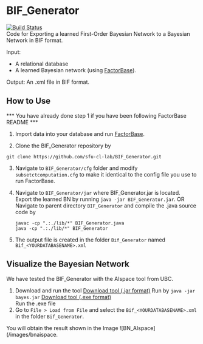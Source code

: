 # BIF_Generator
[![Build Status](https://travis-ci.org/sfu-cl-lab/BIF_Generator.svg?branch=master)](https://travis-ci.org/sfu-cl-lab/BIF_Generator)       
Code for Exporting a learned First-Order Bayesian Network to a Bayesian Network in BIF format. 

Input: 

+ A relational database
+ A learned Bayesian network (using [FactorBase](https://github.com/sfu-cl-lab/FactorBase)).

Output: An .xml file in BIF format.

## How to Use 
*** You have already done step 1 if you have been following FactorBase README ***
1. Import data into your database and run [FactorBase](https://github.com/sfu-cl-lab/FactorBase). 

2. Clone the BIF_Generator repository by 

  `git clone https://github.com/sfu-cl-lab/BIF_Generator.git`
  
3. Navigate to `BIF_Generator/cfg` folder and modify `subsetctcomputation.cfg` to make it identical to the config file you use to run FactorBase.  

<!--2. Set up a configuration file as for running [FactorBase](https://github.com/sfu-cl-lab/FactorBase). If you use BIF_Generator after Factorbase, you can just keep the same configuration file.-->

4. Navigate to `BIF_Generator/jar` where BIF_Generator.jar is located. 
   Export the learned BN by running `java -jar BIF_Generator.jar`.
   OR
   Navigate to parent directory `BIF_Generator` and compile the .java source code by 
   
    `javac -cp ".:./lib/*" BIF_Generator.java`  
    `java -cp ".:./lib/*" BIF_Generator`  
    
5. The output file is created in the folder `Bif_Generator` named `Bif_<YOURDATABASENAME>.xml`  

  
## Visualize the Bayesian Network  
We have tested the BIF_Generator with the AIspace tool from UBC.  
1. Download and run the tool
  [Download tool (.jar format)](http://www.aispace.org/bayes/version5.1.10/bayes.jar) 
  Run by `java -jar bayes.jar`
  [Download tool (.exe format)](http://www.aispace.org/bayes/version5.1.10/bayes.exe)    
  Run the .exe file
2. Go to `File > Load from File` and select the `Bif_<YOURDATABASENAME>.xml` in the folder `Bif_Generator`.

You will obtain the result shown in the Image ![BN_AIspace](/images/bnaispace.

  
<!---### Compile & Run (Alternative way to run BIF_Generator)    
+ Go into `cfg` folder and modify `subsetctcomputation.cfg` to make it identical to the config file you use to run FactorBase.    
+ `javac -cp ".:./lib/*" BIF_Generator.java`  
+ `java -cp ".:./lib/*" BIF_Generator`  -->
